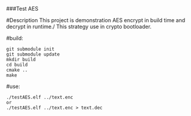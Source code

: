 ###Test AES

#Description
This project is demonstration AES encrypt in build time and decrypt in runtime./
This strategy use in crypto bootloader.

#build:
```
git submodule init
git submodule update
mkdir build
cd build
cmake ..
make
```

#use:
```
./testAES.elf ../text.enc
or
./testAES.elf ../text.enc > text.dec
```
